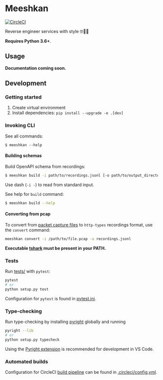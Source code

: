 # Meeshkan

[![CircleCI](https://circleci.com/gh/Meeshkan/meeshkan.svg?style=svg)](https://circleci.com/gh/Meeshkan/meeshkan)

Reverse engineer services with style 🤓💾🚀

**Requires Python 3.6+**.

## Usage

**Documentation coming soon.**

## Development

### Getting started

1. Create virtual environment
1. Install dependencies: `pip install --upgrade -e .[dev]`

### Invoking CLI

See all commands:

```
$ meeshkan --help
```

#### Building schemas

Build OpenAPI schema from recordings:

```bash
$ meeshkan build -i path/to/recordings.jsonl [-o path/to/output_directory]
```

Use dash (`-i -`) to read from standard input.

See help for `build` command:

```bash
$ meeshkan build --help
```

#### Converting from pcap

To convert from [packet capture files](https://en.wikipedia.org/wiki/Pcap) to `http-types` recordings format, use the `convert` command:

```bash
meeshkan convert -i /path/to/file.pcap -o recordings.jsonl
```

**Executable [tshark](https://www.wireshark.org/docs/man-pages/tshark.html) must be present in your PATH.**

### Tests

Run [tests/](./tests/) with `pytest`:

```bash
pytest
# or
python setup.py test
```

Configuration for `pytest` is found in [pytest.ini](./pytest.ini).

### Type-checking

Run type-checking by installing [pyright](https://github.com/microsoft/pyright) globally and running

```bash
pyright --lib
# or
python setup.py typecheck
```

Using the [Pyright extension](https://marketplace.visualstudio.com/items?itemName=ms-pyright.pyright) is recommended for development in VS Code.

### Automated builds

Configuration for CircleCI [build pipeline](https://app.circleci.com/github/Meeshkan/meeshkan/pipelines) can be found in [.circleci/config.yml](./.circleci/config.yml).
